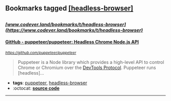 ## Bookmarks tagged [[headless-browser]](https://www.codever.land/search?q=[headless-browser])

_<sup><sup>[www.codever.land/bookmarks/t/headless-browser](https://www.codever.land/bookmarks/t/headless-browser)</sup></sup>_
---
#### [GitHub - puppeteer/puppeteer: Headless Chrome Node.js API](https://github.com/puppeteer/puppeteer)
_<sup>https://github.com/puppeteer/puppeteer</sup>_

> Puppeteer is a Node library which provides a high-level API to control Chrome or Chromium over the [DevTools Protocol](https://chromedevtools.github.io/devtools-protocol/). Puppeteer runs [headless]...
* **tags**: [puppeteer](../tagged/puppeteer.md), [headless-browser](../tagged/headless-browser.md)
* :octocat: **[source code](https://github.com/puppeteer/puppeteer)**
---
